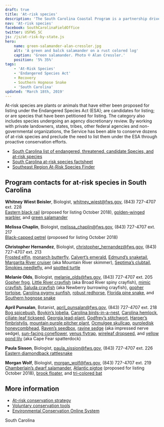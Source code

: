 ```yaml
---
draft: true
title: 'At-risk species'
description: 'The South Carolina Coastal Program is a partnership driven program that conserves and protects natural habitat for federally listed species by providing technical and financial assistance for numerous public and private partners.  The South Carolina Coastal Program is focused on the coastal plain of South Carolina and a portion of Georgia and works in a variety of habitats, including wetlands, uplands, estuaries, and beaches.'
nav: 'At-risk species'
facebook: SouthCarolinaFieldOffice
twitter: USFWS_SC
js: /js/at-risk-by-state.js
hero:
    name: green-salamander-alan-cressler.jpg
    alt: 'A green and balck salamander on a rust colored log'
    caption: 'Green salamander. Photo © Alan Cressler.'
    position: '5% 35%'
tags:
    - 'At-Risk Species'
    - 'Endangered Species Act'
    - Recovery
    - Southern Hognose Snake
    - 'South Carolina'
updated: 'March 18th, 2019'
---
```


At-risk species are plants or animals that have either been proposed for listing under the Endangered Species Act (ESA); are candidates for listing; or are species that have been petitioned for listing. The category also includes species undergoing an agency discretionary review. By working with private landowners, states, tribes, other federal agencies and non-governmental organizations, the Service has been able to conserve dozens of at-risk species and preclude the need to list them under the ESA through proactive conservation efforts.

- [South Carolina list of endangered, threatened, candidate Species, and at-risk species](/charleston/endangered-species)
- [South Carolina at-risk species factsheet](/pdf/fact-sheet/south-carolina-esfo-at-risk-species.pdf)
- [Southeast Region At-Risk Species Finder](/finder/#/species/list)

<ul class="at-risk-species fade-list"></ul>

## Program contacts for at-risk species in South Carolina

**Whitney Wiest Beisler**, Biologist, [whitney_wiest@fws.gov](mailto:whitney_wiest@fws.gov), (843) 727-4707 ext. 228  
[Eastern black rail](/wildlife/birds/eastern-black-rail) (proposed for listing October 2018), [golden-winged warbler](/pdf/fact-sheet/golden-winged-warbler.pdf), and [green salamander](/pdf/fact-sheet/green-salamander.pdf)

**Melissa Chaplin**, Biologist, [melissa_chaplin@fws.gov](mailto:melissa_chaplin@fws.gov), (843) 727-4707 ext. 217  
[Black-capped petrel](/wildlife/birds/black-capped-petrel) (proposed for listing October 2018)

**Christopher Hernandez**, Biologist, [christopher_hernandez@fws.gov](mailto:christopher_hernandez@fws.gov), (843) 727-4707 ext. 213  
[Frosted elfin](/pdf/fact-sheet/frosted-elfin.pdf), [monarch butterfly](/pdf/fact-sheet/monarch-butterfly.pdf), [Calvert’s emerald](/pdf/fact-sheet/calverts-emerald.pdf), [Edmund’s snaketail](/pdf/fact-sheet/edmunds-snaketail.pdf), [Margarita River cruiser](/pdf/fact-sheet/margarita-river-cruiser.pdf) (aka Mountain River skimmer), [Septima’s clubtail](/pdf/fact-sheet/septimas-clubtail.pdf), [Smokies needlefly](/pdf/fact-sheet/smokies-needlefly.pdf), and [spotted turtle](/pdf/fact-sheet/spotted-turtle.pdf)

**Melanie Olds**, Biologist, [melanie_olds@fws.gov](mailto:melanie_olds@fws.gov), (843) 727-4707 ext. 205  
[Gopher frog](/pdf/fact-sheet/sc-gopher-frog.pdf), [Little River crayfish](/pdf/fact-sheet/little-river-crayfish.pdf) (aka Broad River spiny crayfish), [mimic crayfish](/pdf/fact-sheet/mimic-crayfish.pdf), [Saluda crayfish](/pdf/fact-sheet/saluda-crayfish.pdf) (aka Newberry burrowing crayfish), [gopher tortoise](https://ecos.fws.gov/ecp0/profile/speciesProfile?spcode=C044), [Carolina pygmy sunfish](/pdf/fact-sheet/carolina-pygmy-sunfish.pdf), [robust redhorse](/pdf/fact-sheet/robust-redhorse.pdf), [Florida pine snake](/pdf/fact-sheet/florida-pine-snake.pdf), and [Southern hognose snake](/pdf/fact-sheet/southern-hognose-snake.pdf)

**April Punsalan**, Botanist, [april_punsalan@fws.gov](mailto:april_punsalan@fws.gov), (843) 727-4707 ext. 218  
[Bog spicebush](/pdf/fact-sheet/bog-spicebush.pdf), [Boykin’s lobelia](/pdf/fact-sheet/boykins-lobelia.pdf), [Carolina birds-in-a-nest](/pdf/fact-sheet/carolina-birds-in-a-nest.pdf), [Carolina hemlock](/pdf/fact-sheet/carolina-hemlock.pdf), [ciliate-leaf tickseed](/pdf/fact-sheet/ciliate-leaf-tickseed.pdf), [Georgia lead-plant](/pdf/fact-sheet/georgia-lead-plant.pdf), [Godfrey’s stitchwort](/pdf/fact-sheet/godfreys-stitchwort.pdf), [Harper’s fimbristylis](/pdf/fact-sheet/harpers-fimbristylis.pdf), [mountain purple pitcher plant](/pdf/fact-sheet/mountain-purple-pitcher-plant.pdf), [Ocmulgee skullcap](/pdf/fact-sheet/ocmulgee-skullcap.pdf), [purpledisk honeycombhead](/pdf/fact-sheet/purpledisk-honeycombhead.pdf), [Raven’s seedbox](/pdf/fact-sheet/ravens-seedbox.pdf), [ravine sedge](/pdf/fact-sheet/impressed-nerve-sedge.pdf) (aka impressed nerve sedge), [sun-facing coneflower](/pdf/fact-sheet/sun-facing-coneflower.pdf), [venus flytrap](/wildlife/plants/venus-flytrap), [wireleaf dropseed](/pdf/fact-sheet/wireleaf-dropseed.pdf), and [yellow pond lily](/pdf/fact-sheet/yellow-pond-lily.pdf) (aka Cape Fear spatterdock)

**Paula Sisson**, Biologist, [paula_sission@fws.gov](mailto:paula_sission@fws.gov), (843) 727-4707 ext. 226  
[Eastern diamondback rattlesnake](/pdf/fact-sheet/eastern-diamondback-rattlesnake.pdf)

**Morgan Wolf**, Biologist, [morgan_wolf@fws.gov](mailto:morgan_wolf@fws.gov), (843) 727-4707 ext. 219  
[Chamberlain’s dwarf salamander](/pdf/fact-sheet/chamberlains-dwarf-salamander.pdf), [Atlantic pigtoe](/wildlife/mussels/atlantic-pigtoe) (proposed for listing October 2018), [brook floater](/pdf/fact-sheet/brook-floater.pdf), and [tri-colored bat](/pdf/fact-sheet/tri-colored-bat.pdf)

## More information

- [At-risk conservation strategy](/pdf/fact-sheet/at-risk-species-overview.pdf)
- [Voluntary conservation tools](/endangered-species-act/voluntary-conservation-tools/)
- [Environmental Conservation Online System](https://ecos.fws.gov/ecp/)

<span class="state-name">South Carolina</span>

